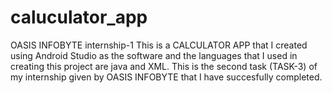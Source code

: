 # caluculator_app
OASIS INFOBYTE internship-1
This is a CALCULATOR APP that I created using Android Studio as the software and the languages that I used in creating this project are java and XML. 
This is the second task (TASK-3) of my internship given by OASIS INFOBYTE that I have succesfully completed.
